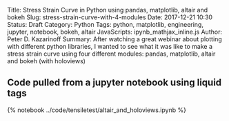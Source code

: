Title: Stress Strain Curve in Python using pandas, matplotlib, altair and bokeh
Slug: stress-strain-curve-with-4-modules
Date: 2017-12-21 10:30
Status: Draft
Category: Python
Tags: python, matplotlib, engineering, jupyter, notebook, bokeh, altair
JavaScripts: ipynb_mathjax_inline.js
Author: Peter D. Kazarinoff
Summary: After watching a great webinar about plotting with different python libraries, I wanted to see what it was like to make a stress strain curve using four different modules: pandas, matplotlib, altair and bokeh (with holoviews)

## Code pulled from a jupyter notebook using liquid tags

{% notebook ../code/tensiletest/altair_and_holoviews.ipynb %}
